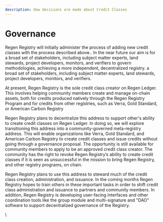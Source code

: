 ```yaml
---
description: How decisions are made about Credit Classes
---
```


# Governance

Regen Registry will initially administer the process of adding new credit classes with the process described above.. In the near future our aim is for a broad set of stakeholders, including subject matter experts, land stewards, project developers, monitors, and verifiers to govern methodologies, achieving a more independent, decentralized registry. a broad set of stakeholders, including subject matter experts, land stewards, project developers, monitors, and verifiers.

At present, Regen Registry is the sole credit class creator on Regen Ledger.  This involves helping community members create and manage on-chain assets, both for credits produced natively through the Regen Registry Program and for credits from other registries, such as Verra, Gold Standard, or American Carbon Registry

Regen Registry plans to decentralize this address to support other's ability to create credit classes on Regen Ledger. In doing so, we will explore transitioning this address into a community-governed meta-registry address. This will enable organizations like Verra, Gold Standard, and American Carbon Registry to create credit classes and issue credits without going through a governance proposal. The opportunity is still available for community members to apply to be an approved credit class creator. The community has the right to revoke Regen Registry’s ability to create credit classes if it is seen as unsuccessful in the mission to bring Regen Registry, and other registry programs, on chain.

Regen Registry plans to use this address to steward much of the credit class creation, administration, and issuance. In the coming months Regen Registry hopes to train others in these important tasks in order to shift credit class administration and issuance to partners and community members. In addition, Regen Registry  is developing user-facing interfaces and other coordination tools like the group module and multi-signature and "DAO" software to support decentralized governance of the Registry.

\
